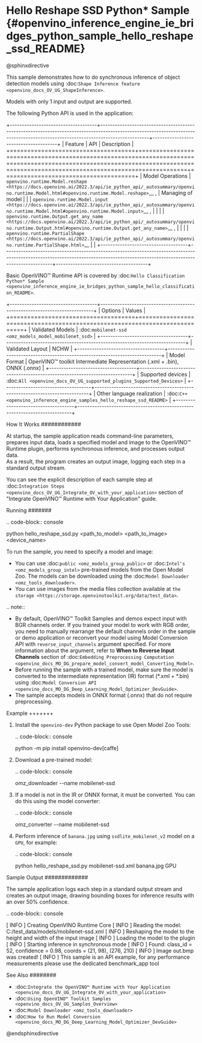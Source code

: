 # Hello Reshape SSD Python* Sample {#openvino_inference_engine_ie_bridges_python_sample_hello_reshape_ssd_README}

@sphinxdirective

This sample demonstrates how to do synchronous inference of object detection models using :doc:`Shape Inference feature <openvino_docs_OV_UG_ShapeInference>`.  

Models with only 1 input and output are supported.

The following Python API is used in the application:

+------------------------------------+--------------------------------------------------------------------------------------------------------------------------------------------------------------------------------+--------------------------------------+
| Feature                            | API                                                                                                                                                                            | Description                          |
+====================================+================================================================================================================================================================================+======================================+
| Model Operations                   | `openvino.runtime.Model.reshape <https://docs.openvino.ai/2022.3/api/ie_python_api/_autosummary/openvino.runtime.Model.html#openvino.runtime.Model.reshape>`__ ,               | Managing of model                    |
|                                    | `openvino.runtime.Model.input <https://docs.openvino.ai/2022.3/api/ie_python_api/_autosummary/openvino.runtime.Model.html#openvino.runtime.Model.input>`__ ,                   |                                      |
|                                    | `openvino.runtime.Output.get_any_name <https://docs.openvino.ai/2022.3/api/ie_python_api/_autosummary/openvino.runtime.Output.html#openvino.runtime.Output.get_any_name>`__ ,  |                                      |
|                                    | `openvino.runtime.PartialShape <https://docs.openvino.ai/2022.3/api/ie_python_api/_autosummary/openvino.runtime.PartialShape.html>`__                                          |                                      |
+------------------------------------+--------------------------------------------------------------------------------------------------------------------------------------------------------------------------------+--------------------------------------+

Basic OpenVINO™ Runtime API is covered by :doc:`Hello Classification Python* Sample <openvino_inference_engine_ie_bridges_python_sample_hello_classification_README>`.

+------------------------------------+---------------------------------------------------------------------------+
| Options                            | Values                                                                    |
+====================================+===========================================================================+
| Validated Models                   | :doc:`mobilenet-ssd <omz_models_model_mobilenet_ssd>`                     |
+------------------------------------+---------------------------------------------------------------------------+
| Validated Layout                   | NCHW                                                                      |
+------------------------------------+---------------------------------------------------------------------------+
| Model Format                       | OpenVINO™ toolkit Intermediate Representation (.xml + .bin), ONNX (.onnx) |
+------------------------------------+---------------------------------------------------------------------------+
| Supported devices                  | :doc:`All <openvino_docs_OV_UG_supported_plugins_Supported_Devices>`      |
+------------------------------------+---------------------------------------------------------------------------+
| Other language realization         | :doc:`C++ <openvino_inference_engine_samples_hello_reshape_ssd_README>`   |
+------------------------------------+---------------------------------------------------------------------------+

How It Works
############

At startup, the sample application reads command-line parameters, prepares input data, loads a specified model and image to the OpenVINO™ Runtime plugin, performs synchronous inference, and processes output data.  
As a result, the program creates an output image, logging each step in a standard output stream.

You can see the explicit description of
each sample step at :doc:`Integration Steps <openvino_docs_OV_UG_Integrate_OV_with_your_application>` section of "Integrate OpenVINO™ Runtime with Your Application" guide.

Running
#######

.. code-block:: console
   
   python hello_reshape_ssd.py <path_to_model> <path_to_image> <device_name>

To run the sample, you need to specify a model and image:

- You can use :doc:`public <omz_models_group_public>` or :doc:`Intel's <omz_models_group_intel>` pre-trained models from the Open Model Zoo. The models can be downloaded using the :doc:`Model Downloader <omz_tools_downloader>`.
- You can use images from the media files collection available at `the storage <https://storage.openvinotoolkit.org/data/test_data>`.

.. note::
  
   - By default, OpenVINO™ Toolkit Samples and demos expect input with BGR channels order. If you trained your model to work with RGB order, you need to manually rearrange the default channels order in the sample or demo application or reconvert your model using Model Conversion API with ``reverse_input_channels`` argument specified. For more information about the argument, refer to **When to Reverse Input Channels** section of :doc:`Embedding Preprocessing Computation <openvino_docs_MO_DG_prepare_model_convert_model_Converting_Model>`.
   - Before running the sample with a trained model, make sure the model is converted to the intermediate representation (IR) format (\*.xml + \*.bin) using :doc:`Model Conversion API <openvino_docs_MO_DG_Deep_Learning_Model_Optimizer_DevGuide>`.
   - The sample accepts models in ONNX format (.onnx) that do not require preprocessing.

Example
+++++++

1. Install the ``openvino-dev`` Python package to use Open Model Zoo Tools:
   
   .. code-block:: console
      
      python -m pip install openvino-dev[caffe]

2. Download a pre-trained model:
   
   .. code-block:: console
      
      omz_downloader --name mobilenet-ssd

3. If a model is not in the IR or ONNX format, it must be converted. You can do this using the model converter:
   
   .. code-block:: console
      
      omz_converter --name mobilenet-ssd

4. Perform inference of ``banana.jpg`` using ``ssdlite_mobilenet_v2`` model on a ``GPU``, for example:
   
   .. code-block:: console
      
      python hello_reshape_ssd.py mobilenet-ssd.xml banana.jpg GPU

Sample Output
#############

The sample application logs each step in a standard output stream and creates an output image, drawing bounding boxes for inference results with an over 50% confidence.

.. code-block:: console
   
   [ INFO ] Creating OpenVINO Runtime Core
   [ INFO ] Reading the model: C:/test_data/models/mobilenet-ssd.xml
   [ INFO ] Reshaping the model to the height and width of the input image
   [ INFO ] Loading the model to the plugin
   [ INFO ] Starting inference in synchronous mode
   [ INFO ] Found: class_id = 52, confidence = 0.98, coords = (21, 98), (276, 210)
   [ INFO ] Image out.bmp was created!
   [ INFO ] This sample is an API example, for any performance measurements please use the dedicated benchmark_app tool

See Also
########

- :doc:`Integrate the OpenVINO™ Runtime with Your Application <openvino_docs_OV_UG_Integrate_OV_with_your_application>`
- :doc:`Using OpenVINO™ Toolkit Samples <openvino_docs_OV_UG_Samples_Overview>`
- :doc:`Model Downloader <omz_tools_downloader>`
- :doc:`How to Run Model Conversion <openvino_docs_MO_DG_Deep_Learning_Model_Optimizer_DevGuide>`

@endsphinxdirective

